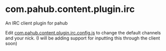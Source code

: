 com.pahub.content.plugin.irc
============================

An IRC client plugin for pahub

Edit [com.pahub.content.plugin.irc.config.js](https://github.com/domdom/com.pahub.content.plugin.irc/blob/master/com.pahub.content.plugin.irc.config.js) to change the default channels and your nick.
(I will be adding support for inputting this through the client soon)
